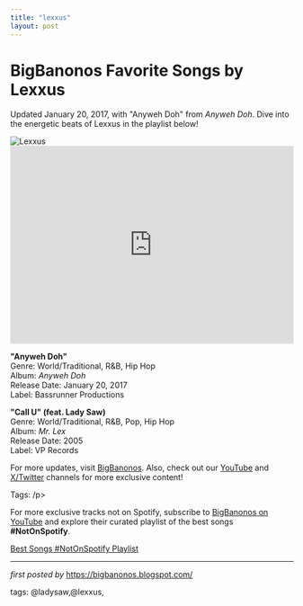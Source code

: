 ```yaml
---
title: "lexxus"
layout: post
---
```

<!-- Title of the Post -->
<h1 >BigBanonos Favorite Songs by Lexxus</h1> <!-- Introductory Text -->
<p >Updated January 20, 2017, with "Anyweh Doh" from <em>Anyweh Doh</em>. Dive into the energetic beats of Lexxus in the playlist below!</p> <!-- Featured Image -->
<div > <img src="https://i.scdn.co/image/ab6761610000517428bb968e36c15d4a8e9b6887" alt="Lexxus" />
</div> <!-- Spotify Embed -->
<div > <iframe src="https://open.spotify.com/embed/playlist/3wBMMDtvOPrue6QnFmftfD?utm_source=generator" width="100%" height="352" frameborder="0" allowfullscreen="" allow="autoplay; clipboard-write; encrypted-media; fullscreen; picture-in-picture" loading="lazy"></iframe>
</div> <!-- Song Information -->
<div > <p><strong>"Anyweh Doh"</strong><br> Genre: World/Traditional, R&B, Hip Hop<br> Album: <em>Anyweh Doh</em><br> Release Date: January 20, 2017<br> Label: Bassrunner Productions</p> <p><strong>"Call U" (feat. Lady Saw)</strong><br> Genre: World/Traditional, R&B, Pop, Hip Hop<br> Album: <em>Mr. Lex</em><br> Release Date: 2005<br> Label: VP Records</p>
</div> <!-- Footer Links -->
<div > <p>For more updates, visit <a href="https://bigbanonos.blogspot.com/" target="_blank">BigBanonos</a>. Also, check out our <a href="https://www.youtube.com/@BigBanonos" target="_blank">YouTube</a> and <a href="https://x.com/bigbanonos" target="_blank">X/Twitter</a> channels for more exclusive content!</p>
</div> <!-- Tags -->
<p >Tags: /p>


<!--Subscribe and Playlist Links-->
<div>
    <p>For more exclusive tracks not on Spotify, subscribe to <a href="https://www.youtube.com/@BigBanonos" target="_blank">BigBanonos on YouTube</a> and explore their curated playlist of the best songs <strong>#NotOnSpotify</strong>.</p>
    <p><a href="https://www.youtube.com/playlist?list=PLtuNtuTatqI0kFahUCbtbfenC_ET5O_tr" target="_blank">Best Songs #NotOnSpotify Playlist<br /></a></p></div>

<hr />

<p><em>first posted by</em> <a href="https://bigbanonos.blogspot.com/" rel="noopener" target="_new">https://bigbanonos.blogspot.com/</a></p>

<p>tags: @ladysaw,@lexxus,</p>
